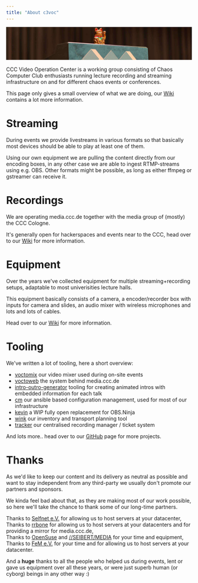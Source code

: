 ```yaml
---
title: "About c3voc"
---
```


![](header.jpg)

CCC Video Operation Center is a working group consisting of Chaos Computer Club enthusiasts running lecture recording and streaming infrastructure on and for different chaos events or conferences.

This page only gives a small overview of what we are doing, our [Wiki](https://c3voc.de/wiki/) contains a lot more information.

# Streaming

During events we provide livestreams in various formats so that basically most devices should be able to play at least one of them.

Using our own equipment we are pulling the content directly from our encoding boxes, in any other case we are able to ingest RTMP-streams using e.g. OBS.
Other formats might be possible, as long as either ffmpeg or gstreamer can receive it.

# Recordings

We are operating media.ccc.de together with the media group of (mostly) the CCC Cologne.

It's generally open for hackerspaces and events near to the CCC, head over to our [Wiki](https://c3voc.de/wiki/faq#we_are_a_hackerspace_activist_group_ccc_erfa_conference_can_you_publish_our_content_on_mediacccde) for more information.

# Equipment

Over the years we've collected equipment for multiple streaming+recording setups, adaptable to most univerisities lecture halls.

This equipment basically consists of a camera, a encoder/recorder box with inputs for camera and slides, an audio mixer with wireless microphones and lots and lots of cables.

Head over to our [Wiki](https://c3voc.de/wiki/hardware) for more information.

# Tooling

We've written a lot of tooling, here a short overview:

- [voctomix](https://github.com/voc/voctomix) our video mixer used during on-site events
- [voctoweb](https://github.com/voc/voctoweb) the system behind media.ccc.de
- [intro-outro-generator](https://github.com/voc/intro-outro-generator) tooling for creating animated intros with embedded information for each talk
- [cm](https://github.com/voc/cm) our ansible based configuration management, used for most of our infrastructure
- [kevin](https://github.com/voc/kevin) a WIP fully open replacement for OBS.Ninja
- [wink](https://github.com/voc/wink) our inventory and transport planning tool
- [tracker](https://github.com/crs-tools/tracker) our centralised recording manager / ticket system

And lots more.. head over to our [GitHub](https://github.com/voc) page for more projects.

# Thanks

As we'd like to keep our content and its delivery as neutral as possible and want to stay independent from any third-party we usually don't promote our partners and sponsors.

We kinda feel bad about that, as they are making most of our work possible, so here we'll take the chance to thank some of our long-time partners.

Thanks to [Selfnet e.V.](https://www.selfnet.de) for allowing us to host servers at your datacenter,  
Thanks to [rrbone](https://www.rrbone.net) for allowing us to host servers at your datacenters and for providing a mirror for media.ccc.de,  
Thanks to [OpenSuse](https://www.opensuse.org) and [//SEIBERT/MEDIA](https://seibert-media.net) for your time and equipment,  
Thanks to [FeM e.V.](https://fem.tu-ilmenau.de) for your time and for allowing us to host servers at your datacenter.

And a **huge** thanks to all the people who helped us during events, lent or gave us equipment over all these years, or were just superb human (or cyborg) beings in any other way :)
